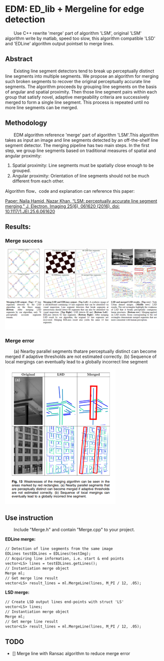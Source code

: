 
# EDM: ED_lib + Mergeline for edge detection
&emsp;&emsp;Use C++ rewrite 'merge' part of algorithm 'LSM', original 'LSM' algorithm write by matlab, speed too slow, this algorithm compatible 'LSD' and 'EDLine' algorithm output pointset to merge lines. 

## Abstract
&emsp;&emsp;Existing line segment detectors tend to break up perceptually distinct line segments into multiple segments. We propose an algorithm for merging such broken segments to recover the original perceptually accurate line segments. The algorithm proceeds by grouping line segments on the basis of angular and spatial proximity. Then those line segment pairs within each group that satisfy novel, adaptive mergeability criteria are successively merged to form a single line segment. This process is repeated until no more line segments can be merged. 

## Methodology
&emsp;&emsp;EDM algorithm reference 'merge' part of algorithm 'LSM'.This algorithm takes as input an image and line segments detected by an off-the-shelf line segment detector. The merging pipeline has two main steps. In the first step, we group line segments based on traditional measures of spatial and angular proximity:
1. Spatial proximity: Line segments must be spatially close enough to be grouped.
2. Angular proximity: Orientation of line segments should not be much different from each other.

Algorithm flow、code and explanation can reference this paper:

[Paper: Naila Hamid, Nazar Khan, “LSM: perceptually accurate line segment merging,” J. Electron. Imaging 25(6), 061620 (2016), doi: 10.1117/1.JEI.25.6.061620](http://faculty.pucit.edu.pk/nailah/research/LSM/Line%20Segment%20Merging%20(LSM).pdf)



## Results:
### Merge success
![merge_success](./result/result.png)

### Merge error
&emsp;&emsp;(a) Nearby parallel segments thatare perceptually distinct can become merged if adaptive thresholds are not estimated correctly. (b) Sequence of local mergings can eventually lead to a globally incorrect line segment

![merge_error](./result/error_merge.png)


## Use instruction
&emsp;&emsp;Include "Merge.h" and contain "Merge.cpp" to your project.

**EDLine merge:**

    // Detection of line segments from the same image
    EDLines testEDLines = EDLines(testImg);
    // Acquiring line information, i.e. start & end points
    vector<LS> lines = testEDLines.getLines();
    // Instantiation merge object
    Merge ml;
    // Get merge line result 
    vector<LS> result_lines = ml.MergeLine(lines, M_PI / 12, .05);

**LSD merge:**

    // Create LSD output lines end-points with struct 'LS'
    vector<LS> lines;
    // Instantiation merge object
    Merge ml;
    // Get merge line result 
    vector<LS> result_lines = ml.MergeLine(lines, M_PI / 12, .05);

## TODO
- [] Merge line with Ransac algorithm to reduce merge error